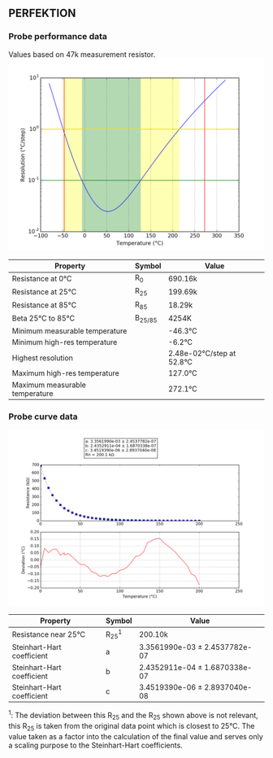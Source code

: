 
## PERFEKTION
### Probe performance data

Values based on 47k measurement resistor.
![Sensor performance chart](PERFEKTION_resolution.png)

Property | Symbol | Value
-------- | -------- | --------
Resistance at 0°C | R<sub>0</sub> | 690.16k
Resistance at 25°C | R<sub>25</sub> | 199.69k
Resistance at 85°C | R<sub>85</sub> | 18.29k
Beta 25°C to 85°C | B<sub>25/85</sub>| 4254K
Minimum measurable temperature | | -46.3°C
Minimum high-res temperature | | -6.2°C
Highest resolution || 2.48e-02°C/step at 52.8°C
Maximum high-res temperature | | 127.0°C
Maximum measurable temperature | | 272.1°C

### Probe curve data
![Probe fit chart](PERFEKTION_curve.png)

Property | Symbol | Value
-------- | -------- | --------
Resistance near 25°C | R<sub>25</sub><sup>1</sup> | 200.10k
Steinhart-Hart coefficient | a | 3.3561990e-03 ± 2.4537782e-07
Steinhart-Hart coefficient | b | 2.4352911e-04 ± 1.6870338e-07
Steinhart-Hart coefficient | c | 3.4519390e-06 ± 2.8937040e-08

<sup>1</sup>: The deviation between this R<sub>25</sub> and the R<sub>25</sub> shown above is not relevant, this R<sub>25</sub> is taken from the original data point which is closest to 25°C. The value taken as a factor into the calculation of the final value and serves only a scaling purpose to the Steinhart-Hart coefficients.
